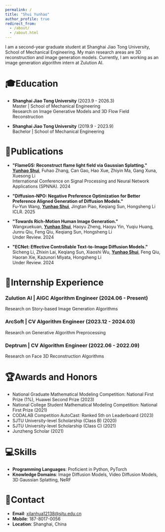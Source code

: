 ```yaml
---
permalink: /
title: "Shui Yunhao"
author_profile: true
redirect_from: 
  - /about/
  - /about.html
---
```


I am a second-year graduate student at Shanghai Jiao Tong University, School of Mechanical Engineering. My main research areas are 3D reconstruction and image generation models. Currently, I am working as an image generation algorithm intern at Zulution AI.

# 🎓Education

- **Shanghai Jiao Tong University** (2023.9 - 2026.3)  
  Master | School of Mechanical Engineering  
  Research on Image Generative Models and 3D Flow Field Reconstruction

- **Shanghai Jiao Tong University** (2019.9 - 2023.9)  
  Bachelor | School of Mechanical Engineering  

# 📖Publications

- **"FlameGS: Reconstruct flame light field via Gaussian Splatting."**  
  **<u>Yunhao Shui</u>**, Fuhao Zhang, Can Gao, Hao Xue, Zhiyin Ma, Gang Xuna, Xuesong Li  
  International Conference on Signal Processing and Neural Network Applications (SPNNA). 2024

- **"Diffusion-NPO: Negative Preference Optimization for Better Preference Aligned Generation of Diffusion Models."**  
  Fu-Yun Wang, **<u>Yunhao Shui</u>**, Jingtan Piao, Keqiang Sun, Hongsheng Li  
  ICLR. 2025

- **"Towards Rich-Motion Human Image Generation."**  
  Wangxuekuan, **<u>Yunhao Shui</u>**, Haoyu Zheng, Haoyu Yin, Yuqiu Huang, Junru Qiu, Feng Qiu, Keqiang Sun, Hongsheng Li  
  Under Review. 2024

- **"ECNet: Effective Controllable Text-to-Image Diffusion Models."**  
  Sicheng Li, Zhixin Lai, Keqiang Sun, Xiaoshi Wu, **<u>Yunhao Shui</u>**, Feng Qiu, Haoran Xie, Kazunori Miyata, Hongsheng Li  
  Under Review. 2024

# 💼Internship Experience

### Zulution AI | AIGC Algorithm Engineer (2024.06 - Present)
Research on Story-based Image Generation Algorithms

### ArcSoft | CV Algorithm Engineer (2023.12 - 2024.03)
Research on Generative Algorithm Preprocessing

### Deptrum | CV Algorithm Engineer (2022.06 - 2022.09)
Research on Face 3D Reconstruction Algorithms


# 🏆Awards and Honors

- National Graduate Mathematical Modeling Competition: National First Prize (1%), Huawei Second Prize (2023)
- National College Student Mathematical Modeling Competition: National First Prize (2021)
- CODALAB Competition AutoCast: Ranked 5th on Leaderboard (2023)
- SJTU University-level Scholarship (Class B) (2020)
- SJTU University-level Scholarship (Class C) (2021)
- Junzheng Scholar (2021)

# 💻Skills

- **Programming Languages**: Proficient in Python, PyTorch
- **Knowledge Domains**: Image Diffusion Models, Video Diffusion Models, 3D Gaussian Splatting, NeRF

# 📧Contact

- **Email**: xilanhua12138@sjtu.edu.cn
- **Mobile**: 187-8017-0056
- **Location**: Shanghai, China
